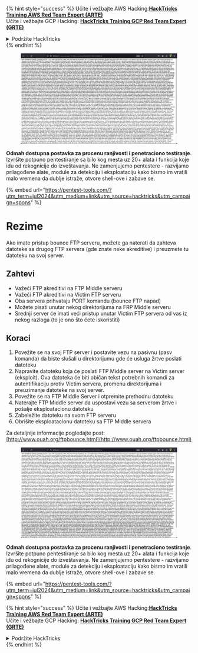 {% hint style="success" %}
Učite i vežbajte AWS Hacking:<img src="/.gitbook/assets/arte.png" alt="" data-size="line">[**HackTricks Training AWS Red Team Expert (ARTE)**](https://training.hacktricks.xyz/courses/arte)<img src="/.gitbook/assets/arte.png" alt="" data-size="line">\
Učite i vežbajte GCP Hacking: <img src="/.gitbook/assets/grte.png" alt="" data-size="line">[**HackTricks Training GCP Red Team Expert (GRTE)**<img src="/.gitbook/assets/grte.png" alt="" data-size="line">](https://training.hacktricks.xyz/courses/grte)

<details>

<summary>Podržite HackTricks</summary>

* Proverite [**planove pretplate**](https://github.com/sponsors/carlospolop)!
* **Pridružite se** 💬 [**Discord grupi**](https://discord.gg/hRep4RUj7f) ili [**telegram grupi**](https://t.me/peass) ili **nas pratite na** **Twitteru** 🐦 [**@hacktricks\_live**](https://twitter.com/hacktricks\_live)**.**
* **Podelite hakerske trikove slanjem PR-ova na** [**HackTricks**](https://github.com/carlospolop/hacktricks) i [**HackTricks Cloud**](https://github.com/carlospolop/hacktricks-cloud) github repozitorijume.

</details>
{% endhint %}

<figure><img src="/.gitbook/assets/image (14) (1).png" alt=""><figcaption></figcaption></figure>

**Odmah dostupna postavka za procenu ranjivosti i penetraciono testiranje**. Izvršite potpuno pentestiranje sa bilo kog mesta uz 20+ alata i funkcija koje idu od rekognicije do izveštavanja. Ne zamenjujemo pentestere - razvijamo prilagođene alate, module za detekciju i eksploataciju kako bismo im vratili malo vremena da dublje istraže, otvore shell-ove i zabave se.

{% embed url="https://pentest-tools.com/?utm_term=jul2024&utm_medium=link&utm_source=hacktricks&utm_campaign=spons" %}


# Rezime

Ako imate pristup bounce FTP serveru, možete ga naterati da zahteva datoteke sa drugog FTP servera \(gde znate neke akreditive\) i preuzmete tu datoteku na svoj server.

## Zahtevi

- Važeći FTP akreditivi na FTP Middle serveru
- Važeći FTP akreditivi na Victim FTP serveru
- Oba servera prihvataju PORT komandu \(bounce FTP napad\)
- Možete pisati unutar nekog direktorijuma na FRP Middle serveru
- Srednji server će imati veći pristup unutar Victim FTP servera od vas iz nekog razloga \(to je ono što ćete iskoristiti\)

## Koraci

1. Povežite se na svoj FTP server i postavite vezu na pasivnu \(pasv komanda\) da biste slušali u direktorijumu gde će usluga žrtve poslati datoteku
2. Napravite datoteku koja će poslati FTP Middle server na Victim server \(eksploit\). Ova datoteka će biti običan tekst potrebnih komandi za autentifikaciju protiv Victim servera, promenu direktorijuma i preuzimanje datoteke na svoj server.
3. Povežite se na FTP Middle Server i otpremite prethodnu datoteku
4. Naterajte FTP Middle server da uspostavi vezu sa serverom žrtve i pošalje eksploatacionu datoteku
5. Zabeležite datoteku na svom FTP serveru
6. Obrišite eksploatacionu datoteku sa FTP Middle servera

Za detaljnije informacije pogledajte post: [http://www.ouah.org/ftpbounce.html](http://www.ouah.org/ftpbounce.html)


<figure><img src="/.gitbook/assets/image (14) (1).png" alt=""><figcaption></figcaption></figure>

**Odmah dostupna postavka za procenu ranjivosti i penetraciono testiranje**. Izvršite potpuno pentestiranje sa bilo kog mesta uz 20+ alata i funkcija koje idu od rekognicije do izveštavanja. Ne zamenjujemo pentestere - razvijamo prilagođene alate, module za detekciju i eksploataciju kako bismo im vratili malo vremena da dublje istraže, otvore shell-ove i zabave se.

{% embed url="https://pentest-tools.com/?utm_term=jul2024&utm_medium=link&utm_source=hacktricks&utm_campaign=spons" %}

{% hint style="success" %}
Učite i vežbajte AWS Hacking:<img src="/.gitbook/assets/arte.png" alt="" data-size="line">[**HackTricks Training AWS Red Team Expert (ARTE)**](https://training.hacktricks.xyz/courses/arte)<img src="/.gitbook/assets/arte.png" alt="" data-size="line">\
Učite i vežbajte GCP Hacking: <img src="/.gitbook/assets/grte.png" alt="" data-size="line">[**HackTricks Training GCP Red Team Expert (GRTE)**<img src="/.gitbook/assets/grte.png" alt="" data-size="line">](https://training.hacktricks.xyz/courses/grte)

<details>

<summary>Podržite HackTricks</summary>

* Proverite [**planove pretplate**](https://github.com/sponsors/carlospolop)!
* **Pridružite se** 💬 [**Discord grupi**](https://discord.gg/hRep4RUj7f) ili [**telegram grupi**](https://t.me/peass) ili **nas pratite na** **Twitteru** 🐦 [**@hacktricks\_live**](https://twitter.com/hacktricks\_live)**.**
* **Podelite hakerske trikove slanjem PR-ova na** [**HackTricks**](https://github.com/carlospolop/hacktricks) i [**HackTricks Cloud**](https://github.com/carlospolop/hacktricks-cloud) github repozitorijume.

</details>
{% endhint %}
